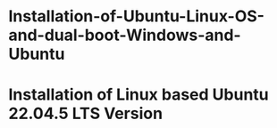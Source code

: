 # Installation-of-Ubuntu-Linux-OS-and-dual-boot-Windows-and-Ubuntu
# Installation of Linux based Ubuntu 22.04.5 LTS Version
